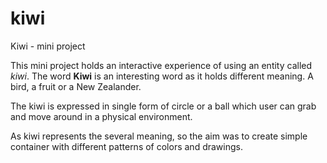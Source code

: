 # kiwi
Kiwi - mini project

This mini project holds an interactive experience of using an entity called <i>kiwi</i>.
The word <strong>Kiwi</strong> is an interesting word as it holds different meaning. A bird, a fruit or a New Zealander.

The kiwi is expressed in single form of circle or a ball which user can grab and move around in a physical environment.

As kiwi represents the several meaning, so the aim was to create simple container with different patterns of colors and drawings.
                
